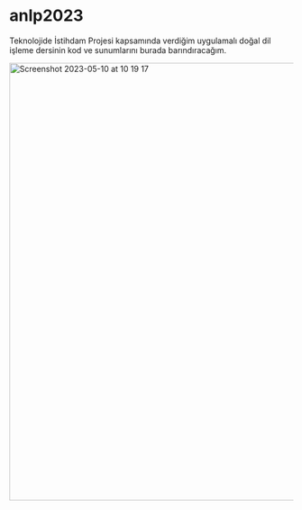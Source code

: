 # anlp2023
Teknolojide İstihdam Projesi kapsamında verdiğim uygulamalı doğal dil işleme dersinin kod ve sunumlarını burada barındıracağım.


<img width="777" alt="Screenshot 2023-05-10 at 10 19 17" src="https://github.com/kemalcankara/anlp2023/assets/7814906/f73cb199-c6a1-4488-a130-8d94d8cf6bb5">
